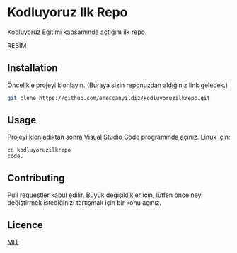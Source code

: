 # Kodluyoruz Ilk Repo
Kodluyoruz Eğitimi kapsamında açtığım ilk repo.


RESİM

## Installation
Öncelikle projeyi klonlayın. (Buraya sizin reponuzdan aldığınız link gelecek.)

```Bash
git clone https://github.com/enescanyildiz/kodluyoruzilkrepo.git
```
## Usage
Projeyi klonladıktan sonra Visual Studio Code programında açınız.
Linux için:

```linux
cd kodluyoruzilkrepo
code.
```
## Contributing
Pull requestler kabul edilir. Büyük değişiklikler için, lütfen önce neyi değiştirmek istediğinizi tartışmak için bir konu açınız.

## Licence
[MIT](https://github.com/enescanyildiz/kodluyoruzilkrepo/blob/main/LICENSE)